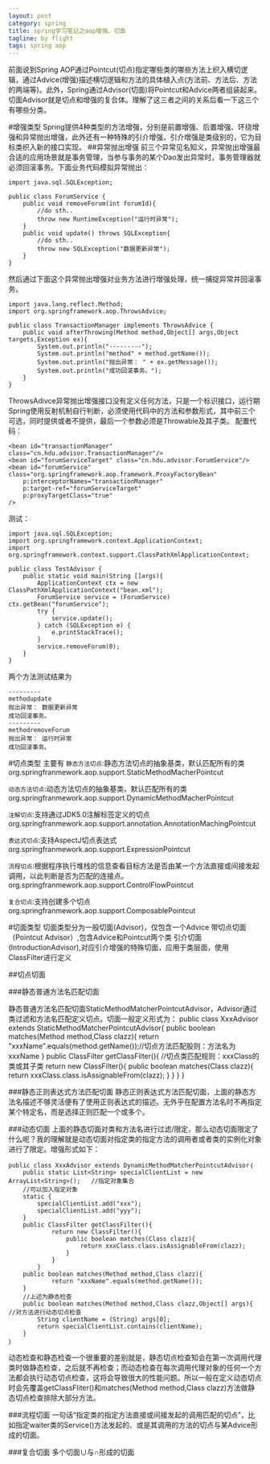 ```yaml
---
layout: post
category: spring
title: spring学习笔记之aop增强、切面
tagline: by flight
tags: spring aop
---
```

前面说到Spring AOP通过Pointcut(切点)指定哪些类的哪些方法上织入横切逻辑，通过Advice(增强)描述横切逻辑和方法的具体植入点(方法前、方法后、方法的两端等)。此外，Spring通过Advisor(切面)将Pointcut和Advice两者组装起来。切面Advisor就是切点和增强的复合体。理解了这三者之间的关系后看一下这三个有哪些分类。

<!--more-->
#增强类型
Spring提供4种类型的方法增强，分别是前置增强、后置增强、环绕增强和异常抛出增强，此外还有一种特殊的引介增强，引介增强是类级别的，它为目标类织入新的接口实现。
##异常抛出增强
前三个异常见名知义，异常抛出增强最合适的应用场景就是事务管理，当参与事务的某个Dao发出异常时，事务管理器就必须回滚事务。下面业务代码模拟异常抛出：

	import java.sql.SQLException;

	public class ForumService {
		public void removeForum(int forumId){
			//do sth..
			throw new RuntimeException("运行时异常");
		}
		public void update() throws SQLException{
			//do sth..
			throw new SQLException("数据更新异常");
		}
	}

然后通过下面这个异常抛出增强对业务方法进行增强处理，统一捕捉异常并回滚事务。

	import java.lang.reflect.Method;
	import org.springframework.aop.ThrowsAdvice;

	public class TransactionManager implements ThrowsAdvice {
		public void afterThrowing(Method method,Object[] args,Object targets,Exception ex){
			System.out.println("---------");
			System.out.println("method" + method.getName());
			System.out.println("抛出异常： " + ex.getMessage());
			System.out.println("成功回滚事务。");
		}
	}

ThrowsAdivce异常抛出增强接口没有定义任何方法，只是一个标识接口，运行期Spring使用反射机制自行判断，必须使用代码中的方法和参数形式，其中前三个可选，同时提供或者不提供，最后一个参数必须是Throwable及其子类。
配置代码：

	<bean id="transactionManager" class="cn.hdu.advisor.TransactionManager"/>
	<bean id="forumServiceTarget" class="cn.hdu.advisor.ForumService"/>
	<bean id="forumService" class="org.springframework.aop.framework.ProxyFactoryBean"
		p:interceptorNames="transactionManager"
		p:target-ref="forumServiceTarget"
		p:proxyTargetClass="true"
	/>

测试：

	import java.sql.SQLException;
	import org.springframework.context.ApplicationContext;
	import org.springframework.context.support.ClassPathXmlApplicationContext;

	public class TestAdvisor {
		public static void main(String []args){
			ApplicationContext ctx = new ClassPathXmlApplicationContext("bean.xml");
			ForumService service = (ForumService) ctx.getBean("forumService");
			try {
				service.update();
			} catch (SQLException e) {
				e.printStackTrace();
			}
			service.removeForum(0);
		}
	}

两个方法测试结果为

	---------
	methodupdate
	抛出异常： 数据更新异常
	成功回滚事务。
	---------
	methodremoveForum
	抛出异常： 运行时异常
	成功回滚事务。

#切点类型
主要有
`静态方法切点`:静态方法切点的抽象基类，默认匹配所有的类	 org.springfranmework.aop.support.StaticMethodMacherPointcut

`动态方法切点`:动态方法切点的抽象基类，默认匹配所有的类	 org.springfranmework.aop.support.DynamicMethodMacherPointcut

`注解切点`:支持通过JDK5.0注解标签定义的切点  org.springfranmework.aop.support.annotation.AnnotationMachingPointcut

`表达式切点`:支持AspectJ切点表达式	 org.springfranmework.aop.support.ExpressionPointcut

`流程切点`:根据程序执行堆栈的信息查看目标方法是否由某一个方法直接或间接发起调用，以此判断是否为匹配的连接点。	 org.springfranmework.aop.support.ControlFlowPointcut

`复合切点`:支持创建多个切点	  org.springfranmework.aop.support.ComposablePointcut

#切面类型
切面类型分为一般切面(Advisor)，仅包含一个Advice
带切点切面（Pointcut Advisor）,包含Advice和Pointcut两个类
引介切面(IntroductionAdvisor),对应引介增强的特殊切面，应用于类层面，使用ClassFilter进行定义

##切点切面

###静态普通方法名匹配切面

静态普通方法名匹配切面StaticMethodMatcherPointcutAdvisor，Advisor通过类过滤和方法名匹配定义切点。切面一般定义形式为：
	public class XxxAdvisor extends StaticMethodMatcherPointcutAdvisor{
	public boolean matches(Method method,Class clazz){
			return "xxxName".equals(method.getName());//切点方法匹配股则：方法名为xxxName
		}
	public ClassFilter getClassFilter(){		//切点类匹配规则：xxxClass的类或其子类
			return new ClassFilter(){
				public boolean matches(Class clazz){
					return xxxClass.class.isAssignableFrom(clazz);
				}
			}
		}
	}

###静态正则表达式方法匹配切面
静态正则表达式方法匹配切面，上面的静态方法名描述不够灵活便有了使用正则表达式的描述。无外乎在配置方法名时不再指定某个特定名，而是选择正则匹配一个或多个。

###动态切面
上面的静态切面对类和方法名进行过滤/限定，那么动态切面限定了什么呢？我的理解就是动态切面对指定类的指定方法的调用者或者类的实例化对象进行了限定。增强形式如下：

	public class XxxAdvisor extends DynamicMethodMatcherPointcutAdvisor｛
		public static List<String> specialClientList = new ArrayList<String>();   //指定对象集合
		//可以加入指定对象
		static {
			specialClientList.add("xxx");
			specialClientList.add("yyy");
		}
		public ClassFilter getClassFilter(){		
				return new ClassFilter(){
					public boolean matches(Class clazz){
						return xxxClass.class.isAssignableFrom(clazz);
					}
				}
			}
		public boolean matches(Method method,Class clazz){
				return "xxxName".equals(method.getName());
		}
		//上述为静态检查
		public boolean matches(Method method,Class clazz,Object[] args){     //对方法进行动态切点检查
			String clientName = (String) args[0];
			return specialClientList.contains(clientName);
		}
	｝

动态检查和静态检查一个很重要的差别就是，静态切点检查知会在第一次调用代理类时做静态检查，之后就不再检查；而动态检查在每次调用代理对象的任何一个方法都会执行动态切点检查，这将会导致很大的性能问题。所以一般在定义动态切点时会先覆盖getClassFliter()和matches(Method method,Class clazz)方法做静态切点检查排除大部分方法。


###流程切面
一句话“指定类的指定方法直接或间接发起的调用匹配的切点”，比如指定waiter类的Service()方法发起的、或是其调用的方法的切点与某Advice形成的切面。

###复合切面
多个切面∪与∩形成的切面